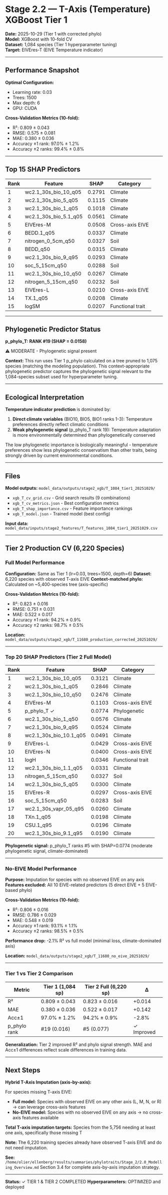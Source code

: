 # Stage 2.2 — T-Axis (Temperature) XGBoost Tier 1

**Date:** 2025-10-29 (Tier 1 with corrected phylo)  
**Model:** XGBoost with 10-fold CV  
**Dataset:** 1,084 species (Tier 1 hyperparameter tuning)  
**Target:** EIVEres-T (EIVE Temperature indicator)

---

## Performance Snapshot

**Optimal Configuration:**
- Learning rate: 0.03
- Trees: 1500
- Max depth: 6
- GPU: CUDA

**Cross-Validation Metrics (10-fold):**
- R²: 0.809 ± 0.043
- RMSE: 0.575 ± 0.081
- MAE: 0.380 ± 0.036
- Accuracy ±1 rank: 97.0% ± 1.2%
- Accuracy ±2 ranks: 99.4% ± 0.8%

---

## Top 15 SHAP Predictors

| Rank | Feature | SHAP | Category |
|------|---------|------|----------|
| 1 | wc2.1_30s_bio_10_q05 | 0.2791 | Climate |
| 2 | wc2.1_30s_bio_5_q05 | 0.1115 | Climate |
| 3 | wc2.1_30s_bio_1_q05 | 0.1018 | Climate |
| 4 | wc2.1_30s_bio_5.1_q05 | 0.0561 | Climate |
| 5 | EIVEres-M | 0.0508 | Cross-axis EIVE |
| 6 | BEDD.1_q05 | 0.0337 | Climate |
| 7 | nitrogen_0_5cm_q50 | 0.0327 | Soil |
| 8 | BEDD_q50 | 0.0315 | Climate |
| 9 | wc2.1_30s_bio_9_q95 | 0.0293 | Climate |
| 10 | soc_5_15cm_q50 | 0.0288 | Soil |
| 11 | wc2.1_30s_bio_10_q50 | 0.0267 | Climate |
| 12 | nitrogen_5_15cm_q50 | 0.0232 | Soil |
| 13 | EIVEres-L | 0.0210 | Cross-axis EIVE |
| 14 | TX.1_q05 | 0.0208 | Climate |
| 15 | logSM | 0.0207 | Functional trait |

---

## Phylogenetic Predictor Status

**p_phylo_T: RANK #19 (SHAP = 0.0158)**

⚠ MODERATE - Phylogenetic signal present

**Context:** This run uses Tier 1 p_phylo calculated on a tree pruned to 1,075 species (matching the modeling population). This context-appropriate phylogenetic predictor captures the phylogenetic signal relevant to the 1,084-species subset used for hyperparameter tuning.

---

## Ecological Interpretation

**Temperature indicator prediction** is dominated by:
1. **Direct climate variables** (BIO10, BIO5, BIO1 ranks 1-3): Temperature preferences directly reflect climatic conditions
2. **Weak phylogenetic signal** (p_phylo_T rank 19): Temperature adaptation is more environmentally determined than phylogenetically conserved

The low phylogenetic importance is biologically meaningful - temperature preferences show less phylogenetic conservatism than other traits, being strongly driven by current environmental conditions.

---

## Files

**Model outputs:** `model_data/outputs/stage2_xgb/T_1084_tier1_20251029/`
- `xgb_T_cv_grid.csv` - Grid search results (9 combinations)
- `xgb_T_cv_metrics.json` - Best configuration metrics  
- `xgb_T_shap_importance.csv` - Feature importance rankings
- `xgb_T_model.json` - Trained model (best config)

**Input data:** `model_data/inputs/stage2_features/T_features_1084_tier1_20251029.csv`

---

## Tier 2 Production CV (6,220 Species)

### Full Model Performance

**Configuration:** Same as Tier 1 (lr=0.03, trees=1500, depth=6)
**Dataset:** 6,220 species with observed T-axis EIVE
**Context-matched phylo:** Calculated on ~5,400-species tree (axis-specific)

**Cross-Validation Metrics (10-fold):**
- R²: 0.823 ± 0.016
- RMSE: 0.751 ± 0.031
- MAE: 0.522 ± 0.017
- Accuracy ±1 rank: 94.2% ± 0.9%
- Accuracy ±2 ranks: 98.7% ± 0.5%

**Location:** `model_data/outputs/stage2_xgb/T_11680_production_corrected_20251029/`

---

### Top 20 SHAP Predictors (Tier 2 Full Model)

| Rank | Feature | SHAP | Category |
|------|---------|------|----------|
| 1 | wc2.1_30s_bio_10_q05 | 0.3121 | Climate |
| 2 | wc2.1_30s_bio_1_q05 | 0.2846 | Climate |
| 3 | wc2.1_30s_bio_10_q50 | 0.2476 | Climate |
| 4 | EIVEres-M | 0.1103 | Cross-axis EIVE |
| 5 | p_phylo_T ✓ | 0.0774 | Phylogenetic |
| 6 | wc2.1_30s_bio_1_q50 | 0.0576 | Climate |
| 7 | wc2.1_30s_bio_9_q95 | 0.0524 | Climate |
| 8 | wc2.1_30s_bio_10.1_q05 | 0.0491 | Climate |
| 9 | EIVEres-L | 0.0429 | Cross-axis EIVE |
| 10 | EIVEres-N | 0.0400 | Cross-axis EIVE |
| 11 | logH | 0.0346 | Functional trait |
| 12 | wc2.1_30s_bio_1.1_q05 | 0.0331 | Climate |
| 13 | nitrogen_5_15cm_q50 | 0.0327 | Soil |
| 14 | wc2.1_30s_bio_5_q05 | 0.0300 | Climate |
| 15 | EIVEres-R | 0.0297 | Cross-axis EIVE |
| 16 | soc_5_15cm_q50 | 0.0283 | Soil |
| 17 | wc2.1_30s_vapr_05_q95 | 0.0260 | Climate |
| 18 | TXn.1_q05 | 0.0198 | Climate |
| 19 | CSU.1_q95 | 0.0196 | Climate |
| 20 | wc2.1_30s_bio_9.1_q95 | 0.0190 | Climate |

**Phylogenetic signal:** p_phylo_T ranks #5 with SHAP=0.0774 (moderate phylogenetic signal, climate-dominated)

---

### No-EIVE Model Performance

**Purpose:** Imputation for species with no observed EIVE on any axis
**Features excluded:** All 10 EIVE-related predictors (5 direct EIVE + 5 EIVE-based phylo)

**Cross-Validation Metrics (10-fold):**
- R²: 0.806 ± 0.016
- RMSE: 0.786 ± 0.029
- MAE: 0.548 ± 0.019
- Accuracy ±1 rank: 93.1% ± 1.1%
- Accuracy ±2 ranks: 98.5% ± 0.5%

**Performance drop:** -2.1% R² vs full model (minimal loss, climate-dominated axis)

**Location:** `model_data/outputs/stage2_xgb/T_11680_no_eive_20251029/`

---

### Tier 1 vs Tier 2 Comparison

| Metric | Tier 1 (1,084 sp) | Tier 2 Full (6,220 sp) | Δ |
|--------|------------------|----------------------|---|
| R² | 0.809 ± 0.043 | 0.823 ± 0.016 | +0.014 |
| MAE | 0.380 ± 0.036 | 0.522 ± 0.017 | +0.142 |
| Acc±1 | 97.0% ± 1.2% | 94.2% ± 0.9% | -2.8% |
| p_phylo rank | #19 (0.016) | #5 (0.077) | ✓ Improved |

**Generalization:** Tier 2 improved R² and phylo signal strength. MAE and Acc±1 differences reflect scale differences in training data.

---

## Next Steps

**Hybrid T-Axis Imputation (axis-by-axis):**

For species missing T-axis EIVE:
- **Full model:** Species with observed EIVE on any other axis (L, M, N, or R) → can leverage cross-axis features
- **No-EIVE model:** Species with no observed EIVE on any axis → no cross-axis features available

**Total T-axis imputation targets:** Species from the 5,756 needing at least one axis, specifically those missing T

**Note:** The 6,220 training species already have observed T-axis EIVE and do not need imputation.

**See:** `/home/olier/ellenberg/results/summaries/phylotraits/Stage_2/2.0_Modelling_Overview.md` Section 3.4 for complete axis-by-axis imputation strategy.

---

**Status:** ✓ TIER 1 & TIER 2 COMPLETED
**Hyperparameters:** OPTIMIZED and deployed
